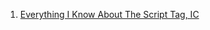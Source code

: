 1. [Everything I Know About The Script Tag, IC](https://eager.io/blog/everything-I-know-about-the-script-tag/)

